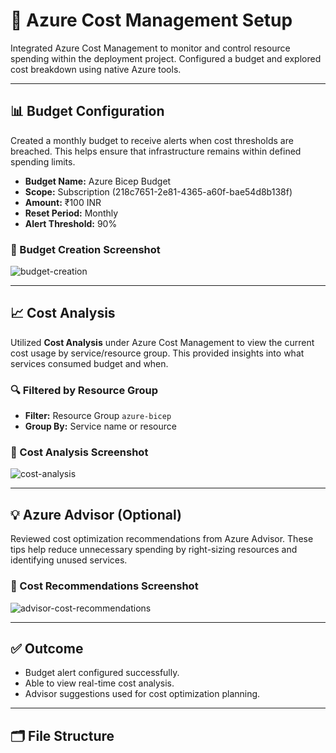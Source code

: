 # 💸 Azure Cost Management Setup

Integrated Azure Cost Management to monitor and control resource spending within the deployment project. Configured a budget and explored cost breakdown using native Azure tools.

---

## 📊 Budget Configuration

Created a monthly budget to receive alerts when cost thresholds are breached. This helps ensure that infrastructure remains within defined spending limits.

- **Budget Name:** Azure Bicep Budget
- **Scope:** Subscription (218c7651-2e81-4365-a60f-bae54d8b138f)
- **Amount:** ₹100 INR
- **Reset Period:** Monthly
- **Alert Threshold:** 90%

### 🔧 Budget Creation Screenshot

![budget-creation](screenshots/cost-budget-create.png)

---

## 📈 Cost Analysis

Utilized **Cost Analysis** under Azure Cost Management to view the current cost usage by service/resource group. This provided insights into what services consumed budget and when.

### 🔍 Filtered by Resource Group

- **Filter:** Resource Group `azure-bicep`
- **Group By:** Service name or resource

### 📸 Cost Analysis Screenshot

![cost-analysis](screenshots/cost-analysis-breakdown.png)

---

## 💡 Azure Advisor (Optional)

Reviewed cost optimization recommendations from Azure Advisor. These tips help reduce unnecessary spending by right-sizing resources and identifying unused services.

### 📸 Cost Recommendations Screenshot

![advisor-cost-recommendations](screenshots/advisor-cost.png)

---

## ✅ Outcome

- Budget alert configured successfully.
- Able to view real-time cost analysis.
- Advisor suggestions used for cost optimization planning.

---

## 🗂️ File Structure

